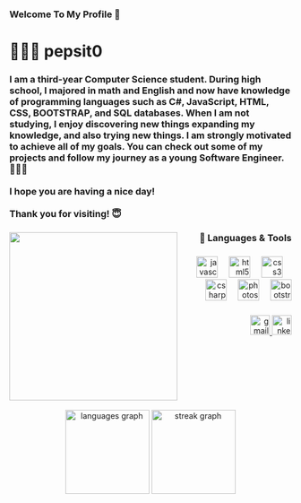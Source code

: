 ### Welcome To My Profile 👋
<h1 align="left">👨🏻‍💻 pepsit0</h1>

###

<h3 align="left">I am a third-year Computer Science student. During high school, I majored in math and English and now have knowledge of programming languages such as C#, JavaScript, HTML, CSS, BOOTSTRAP, and SQL databases. When I am not studying, I enjoy discovering new things expanding my knowledge, and also trying new things. I am strongly motivated to achieve all of my goals. You can check out some of my projects and follow my journey as a young Software Engineer. 👨🏻‍🎓<br><br>I hope you are having a nice day!<br><br>Thank you for visiting! 😇</h3>

###

<img align="left" height="300" src="https://i.pinimg.com/originals/e4/26/70/e426702edf874b181aced1e2fa5c6cde.gif"  />

###

<h3 align="right">🧰 Languages & Tools</h3>

###

<div align="right">
  <img src="https://cdn.jsdelivr.net/gh/devicons/devicon/icons/javascript/javascript-original.svg" height="38" alt="javascript logo"  />
  <img width="12" />
  <img src="https://cdn.jsdelivr.net/gh/devicons/devicon/icons/html5/html5-original.svg" height="38" alt="html5 logo"  />
  <img width="12" />
  <img src="https://cdn.jsdelivr.net/gh/devicons/devicon/icons/css3/css3-original.svg" height="38" alt="css3 logo"  />
  <img width="12" />
  <img src="https://cdn.jsdelivr.net/gh/devicons/devicon/icons/csharp/csharp-original.svg" height="38" alt="csharp logo"  />
  <img width="12" />
  <img src="https://cdn.jsdelivr.net/gh/devicons/devicon/icons/photoshop/photoshop-plain.svg" height="38" alt="photoshop logo"  />
  <img width="12" />
  <img src="https://cdn.jsdelivr.net/gh/devicons/devicon/icons/bootstrap/bootstrap-original.svg" height="38" alt="bootstrap logo"  />
</div>

###

<div align="right">
  <a href="mailto:iv.stefan0v0@gmail.com" target="_blank">
    <img src="https://img.shields.io/static/v1?message=Gmail&logo=gmail&label=&color=D14836&logoColor=white&labelColor=&style=for-the-badge" height="35" alt="gmail logo"  />
  </a>
  <a href="https://www.linkedin.com/in/ivan-stefanov-537190255/" target="_blank">
    <img src="https://img.shields.io/static/v1?message=LinkedIn&logo=linkedin&label=&color=0077B5&logoColor=white&labelColor=&style=for-the-badge" height="35" alt="linkedin logo"  />
  </a>
</div>

###
<br clear="both">
<br clear="both">

<div align="center">
  <img src="https://github-readme-stats.vercel.app/api/top-langs?username=pepsit0&locale=en&hide_title=false&layout=compact&card_width=320&langs_count=5&theme=dracula&hide_border=false&order=2" height="150" alt="languages graph"  />
  <img src="https://streak-stats.demolab.com?user=pepsit0&locale=en&mode=daily&theme=dracula&hide_border=false&border_radius=5&order=3" height="150" alt="streak graph"  />
</div>

###
